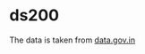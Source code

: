 # ds200
The data is taken from [data.gov.in](https://data.gov.in/resources/variety-wise-daily-market-prices-mango-raw-ripe-2019)
